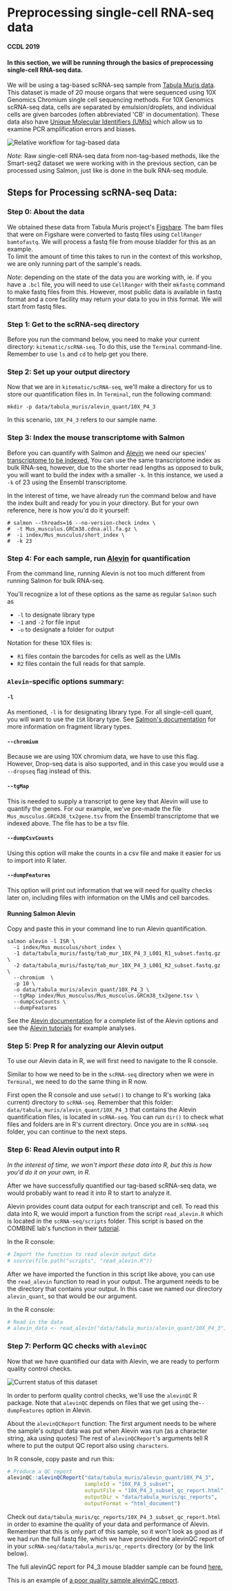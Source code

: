 # Preprocessing single-cell RNA-seq data

**CCDL 2019**

#### In this section, we will be running through the basics of preprocessing single-cell RNA-seq data.

We will be using a tag-based scRNA-seq sample from [Tabula Muris data](https://www.nature.com/articles/s41586-018-0590-4).
This dataset is made of 20 mouse organs that were sequenced using 10X Genomics
Chromium single cell sequencing methods.
For 10X Genomics scRNA-seq data, cells are separated by emulsion/droplets, and individual cells
are given barcodes (often abbreviated 'CB' in documentation).
These data also have
[Unique Molecular Identifiers (UMIs)](http://www.nature.com/doifinder/10.1038/nmeth.2772)
which allow us to examine PCR amplification errors and biases.

![**Relative workflow for tag-based data**](figure/tag-based_1.png)

*Note*: Raw single-cell RNA-seq data from non-tag-based methods, like the Smart-seq2
dataset we were working with in the previous section, can be processed using
Salmon, just like is done in the bulk RNA-seq module.

## Steps for Processing scRNA-seq Data:

### Step 0: About the data

We obtained these data from Tabula Muris project's [Figshare](https://figshare.com/projects/Tabula_Muris_Transcriptomic_characterization_of_20_organs_and_tissues_from_Mus_musculus_at_single_cell_resolution/27733).
The bam files that were on Figshare were converted to fastq files using
`CellRanger bamtofastq`.
We will process a fastq file from mouse bladder for this as an example.  
To limit the amount of time this takes to run in the context of this workshop,
we are only running part of the sample's reads.

*Note*: depending on the state of the data you are working with, ie. if you have
a `.bcl` file, you will need to use `CellRanger` with their `mkfastq` command to
make fastq files from this.
However, most public data is available in fastq format and a core facility may
return your data to you in this format.
We will start from fastq files.

### Step 1: Get to the scRNA-seq directory

Before you run the command below, you need to make your current directory:
`kitematic/scRNA-seq`.
To do this, use the `Terminal` command-line.
Remember to use `ls` and `cd` to help get you there.

### Step 2: Set up your output directory

Now that we are in `kitematic/scRNA-seq`, we'll make a directory
for us to store our quantification files in.
In `Terminal`, run the following command:
```
mkdir -p data/tabula_muris/alevin_quant/10X_P4_3
```
In this scenario, `10X_P4_3` refers to our sample name.

### Step 3: Index the mouse transcriptome with Salmon

Before you can quantify with Salmon and [Alevin](https://www.biorxiv.org/content/10.1101/335000v2)
we need our species' [transcriptome to be indexed.](https://github.com/AlexsLemonade/training-txome-prep)
You can use the same transcriptome index as bulk RNA-seq, however,
due to the shorter read lengths as opposed to bulk, you will want to build the
index with a smaller `-k`.
In this instance, we used a `-k` of 23 using the Ensembl transcriptome.

In the interest of time, we have already run the command below and have the index
built and ready for you in your directory.
But for your own reference, here is how you'd do it yourself:
```
# salmon --threads=16 --no-version-check index \
#  -t Mus_musculus.GRCm38.cdna.all.fa.gz \
#  -i index/Mus_musculus/short_index \
#  -k 23
```

### Step 4: For each sample, run [Alevin](https://www.biorxiv.org/content/10.1101/335000v2) for quantification

From the command line, running Alevin is not too much different from running
Salmon for bulk RNA-seq.

You'll recognize a lot of these options as the same as regular `Salmon` such as
- `-l` to designate library type
- `-1` and `-2` for file input
- `-o` to designate a folder for output

Notation for these 10X files is:
- `R1` files contain the barcodes for cells as well as the UMIs
- `R2` files contain the full reads for that sample.  

### `Alevin`-specific options summary:

#### `-l`
As mentioned, `-l` is for designating library type. For all single-cell quant,
you will want to use the `ISR` library type.
See [Salmon's documentation](https://salmon.readthedocs.io/en/latest/library_type.html)
for more information on fragment library types.

#### `--chromium`
Because we are using 10X chromium data, we have to use this flag. However,
Drop-seq data is also supported, and in this case you would use a `--dropseq`
flag instead of this.

#### `--tgMap`
This is needed to supply a transcript to gene key that Alevin will use to
quantify the genes.
For our example, we've pre-made the file `Mus_musculus.GRCm38_tx2gene.tsv` from
the Ensembl transcriptome that we indexed above. The file has to be a tsv file.

#### `--dumpCsvCounts`
Using this option will make the counts in a csv file and make it easier for us to
import into R later.

#### `--dumpFeatures`
This option will print out information that we will need for quality checks
later on, including files with information on the UMIs and cell barcodes.

#### Running Salmon Alevin

Copy and paste this in your command line to run Alevin quantification.

```
salmon alevin -l ISR \
  -i index/Mus_musculus/short_index \
  -1 data/tabula_muris/fastq/tab_mur_10X_P4_3_L001_R1_subset.fastq.gz \
  -2 data/tabula_muris/fastq/tab_mur_10X_P4_3_L001_R2_subset.fastq.gz \
  --chromium  \
  -p 10 \
  -o data/tabula_muris/alevin_quant/10X_P4_3 \
  --tgMap index/Mus_musculus/Mus_musculus.GRCm38_tx2gene.tsv \
  --dumpCsvCounts \
  --dumpFeatures
```

See the [Alevin documentation](https://salmon.readthedocs.io/en/latest/alevin.html)
for a complete list of the Alevin options and see the
[Alevin tutorials](https://combine-lab.github.io/alevin-tutorial/2018/running-alevin/)
for example analyses.

### Step 5: Prep R for analyzing our Alevin output

To use our Alevin data in R, we will first need to navigate to the R console.

Similar to how we need to be in the `scRNA-seq` directory when we were in
`Terminal`, we need to do the same thing in R now.

First open the R console and use `setwd()` to change to R's working (aka
current) directory to `scRNA-seq`.
Remember that this folder: `data/tabula_muris/alevin_quant/10X_P4_3` that
contains the Alevin quantification files, is located in `scRNA-seq`.
You can run `dir()` to check what files and folders are in R's current
directory.
Once you are in `scRNA-seq` folder, you can continue to the next steps.

### Step 6: Read Alevin output into R

*In the interest of time, we won't import these data into R, but this is how you'd
do it on your own, in R.*

After we have successfully quantified our tag-based scRNA-seq data, we would
probably want to read it into R to start to analyze it.

Alevin provides count data output for each transcript and cell. To read this
data into R, we would import a function from the script `read_alevin.R` which is
located in the `scRNA-seq/scripts` folder.
This script is based on the COMBINE lab's function in their [tutorial](https://combine-lab.github.io/alevin-tutorial/2018/running-alevin/).

In the R console:
```r
# Import the function to read alevin output data
# source(file.path("scripts", "read_alevin.R"))
```

After we have imported the function in this script like above, you can use
the `read_alevin` function to read in your output.
The argument needs to be the directory that contains your output.
In this case we named our directory `alevin_quant`, so that would be our
argument.

In the R console:
```r
# Read in the data
# alevin_data <- read_alevin("data/tabula_muris/alevin_quant/10X_P4_3")
```

### Step 7: Perform QC checks with `alevinQC`

Now that we have quantified our data with Alevin, we are ready to perform
quality control checks.

![**Current status of this dataset**](figure/tag-based_2.png)

In order to perform quality control checks, we'll use the `alevinQC` R package.
Note that `alevinQC` depends on files that we get using the`--dumpFeatures`
option in Alevin.

About the `alevinQCReport` function:
The first argument needs to be where the sample's output data was put when
Alevin was run (as a character string, aka using quotes)
The rest of `alevinQCReport`'s arguments tell R where to put the output QC
report also using `characters`.

In R console, copy paste and run this:
```r
# Produce a QC report
alevinQC::alevinQCReport("data/tabula_muris/alevin_quant/10X_P4_3",
                         sampleId = "10X_P4_3_subset",
                         outputFile = "10X_P4_3_subset_qc_report.html",
                         outputDir = "data/tabula_muris/qc_reports",
                         outputFormat = "html_document")
```

Check out `data/tabula_muris/qc_reports/10X_P4_3_subset_qc_report.html`
in order to examine the quality of your data and performance of Alevin.
Remember that this is only part of this sample, so it won't look as good as if
we had run the full fastq file, which we have provided the alevinQC report of
in your `scRNA-seq/data/tabula_muris/qc_reports` directory (or by the link below).

The full alevinQC report for P4_3 mouse bladder sample can be found [here.](https://alexslemonade.github.io/training-modules/scRNA-seq/data/tabula_muris/qc_reports/10X_P4_3_qc_report.html)

This is an example of [a poor quality sample alevinQC report](https://alexslemonade.github.io/training-modules/scRNA-seq/data/tabula_muris/qc_reports/Bad_Example_10X_P4_2_qc_report.html).
